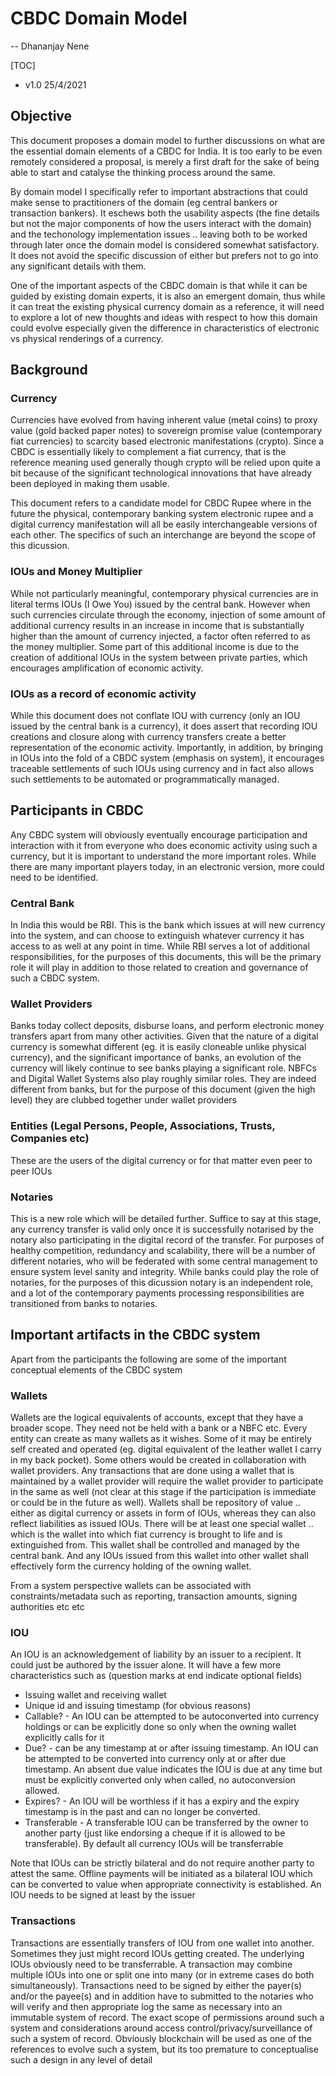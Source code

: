 # CBDC Domain Model



-- Dhananjay Nene 

[TOC]



- v1.0 25/4/2021



## Objective

This document proposes a domain model to further discussions on what are the essential domain elements of a CBDC for India. It is too early to be even remotely considered a proposal, is merely a first draft for the sake of being able to start and catalyse the thinking process around the same. 

By domain model I specifically refer to important abstractions that could make sense to practitioners of the domain (eg central bankers or transaction bankers). It eschews both the usability aspects (the fine details but not the major components of how the users interact with the domain) and the techonology implementation issues .. leaving both to be worked through later once the domain model is considered somewhat satisfactory. It does not avoid the specific discussion of either but prefers not to go into any significant details with them. 

One of the important aspects of the CBDC domain is that while it can be guided by existing domain experts, it is also an emergent domain, thus while it can treat the existing physical currency domain as a reference, it will need to explore a lot of new thoughts and ideas with respect to how this domain could evolve especially given the difference in characteristics of electronic vs physical renderings of a currency. 



## Background

### Currency

Currencies have evolved from having inherent value (metal coins) to proxy value (gold backed paper notes) to sovereign promise value (contemporary fiat currencies) to scarcity based electronic manifestations (crypto). Since a CBDC is essentially likely to complement a fiat currency, that is the reference meaning used generally though crypto will be relied upon quite a bit because of the significant technological innovations that have already been deployed in making them usable. 

This document refers to a candidate model for CBDC Rupee where in the future the physical, contemporary banking system electronic rupee and a digital currency manifestation will all be easily interchangeable versions of each other. The specifics of such an interchange are beyond the scope of this dicussion. 



### IOUs and Money Multiplier

While not particularly meaningful, contemporary physical currencies are in literal terms IOUs (I Owe You) issued by the central bank. However when such currencies circulate through the economy, injection of some amount of additional currency results in an increase in income that is substantially higher than the amount of currency injected, a factor often referred to as the money multiplier. Some part of this additional income is due to the creation of additional IOUs in the system between private parties, which encourages amplification of economic activity.



### IOUs as a record of economic activity

While this document does not conflate IOU with currency (only an IOU issued by the central bank is a currency), it does assert that recording IOU creations and closure along with currency transfers create a better representation of the economic activity. Importantly, in addition, by bringing in IOUs into the fold of a CBDC system (emphasis on system), it encourages traceable settlements of such IOUs using currency and in fact also allows such settlements to be automated or programmatically managed.



## Participants in CBDC

Any CBDC system will obviously eventually encourage participation and interaction with it from everyone who does economic activity using such a currency, but it is important to understand the more important roles. While there are many important players today, in an electronic version, more could need to be identified.

### Central Bank

In India this would be RBI. This is the bank which issues at will new currency into the system, and can choose to extinguish whatever currency it has access to as well at any point in time. While RBI serves a lot of additional responsibilities, for the purposes of this documents, this will be the primary role it will play in addition to those related to creation and governance of such a CBDC system. 

### Wallet Providers

Banks today collect deposits, disburse loans, and perform electronic money transfers apart from many other activities. Given that the nature of a digital currency is somewhat different (eg. it is easily cloneable unlike physical currency), and the significant importance of banks, an evolution of the currency will likely continue to see banks playing a significant role. NBFCs and Digital Wallet Systems also play roughly similar roles. They are indeed different from banks, but for the purpose of this document (given the high level) they are clubbed together under wallet providers 

### Entities (Legal Persons, People, Associations, Trusts, Companies etc)

These are the users of the digital currency or for that matter even peer to peer IOUs

### Notaries

This is a new role which will be detailed further. Suffice to say at this stage, any currency transfer is valid only once it is successfully notarised by the notary also participating in the digital record of the transfer. For purposes of healthy competition, redundancy and scalability, there will be a number of different notaries, who will be federated with some central management to ensure system level sanity and integrity. While banks could play the role of notaries, for the purposes of this dicussion notary is an independent role, and a lot of the contemporary payments processing responsibilities are transitioned from banks to notaries.

## Important artifacts in the CBDC system

Apart from the participants the following are some of the important conceptual elements of the CBDC system

### Wallets

Wallets are the logical equivalents of accounts, except that they have a broader scope. They need not be held with a bank or a NBFC etc. Every entity can create as many wallets as it wishes. Some of it may be entirely self created and operated (eg. digital equivalent of the leather wallet I carry in my back pocket). Some others would be created in collaboration with wallet providers. Any transactions that are done using a wallet that is maintained by a wallet provider will require the wallet provider to participate in the same as well (not clear at this stage if the participation is immediate or could be in the future as well). Wallets shall be repository of value .. either as digital currency or assets in form of IOUs, whereas they can also reflect liabilities as issued IOUs. There will be at least one special wallet .. which is the wallet into which fiat currency is brought to life and is extinguished from. This wallet shall be controlled and managed by the central bank. And any IOUs issued from this wallet into other wallet shall effectively form the currency holding of the owning wallet. 

From a system perspective wallets can be associated with constraints/metadata such as reporting, transaction amounts, signing authorities etc etc

### IOU

An IOU is an acknowledgement of liability by an issuer to a recipient. It could just be authored by the issuer alone. It will have a few more characteristics such as (question marks at end indicate optional fields)

- Issuing wallet and receiving wallet
- Unique id and issuing timestamp (for obvious reasons)
- Callable? - An IOU can be attempted to be autoconverted into currency holdings or can be explicitly done so only when the owning wallet explicitly calls for it
- Due? - can be any timestamp at or after issuing timestamp. An IOU can be attempted to be converted into currency only at or after due timestamp. An absent due value indicates the IOU is due at any time but must be explicitly converted only when called, no autoconversion allowed.
- Expires? - An IOU will be worthless if it has a expiry and the expiry timestamp is in the past and can no longer be converted. 
- Transferable - A transferable IOU can be transferred by the owner to another party (just like endorsing a cheque if it is allowed to be transferable). By default all currency IOUs will be transferrable

Note that IOUs can be strictly bilateral and do not require another party to attest the same. Offline payments will be initiated as a bilateral IOU which can be converted to value when appropriate connectivity is established. An IOU needs to be signed at least by the issuer

### Transactions

Transactions are essentially transfers of IOU from one wallet into another. Sometimes they just might record IOUs getting created. The underlying IOUs obviously need to be transferrable. A transaction may combine multiple IOUs into one or split one into many (or in extreme cases do both simultaneously). Transactions need to be signed by either the payer(s) and/or the payee(s) and in addition have to submitted to the notaries who will verify and then appropriate log the same as necessary into an immutable system of record. The exact scope of permissions around such a system and considerations around access control/privacy/surveillance of such a system of record. Obviously blockchain will be used as one of the references to evolve such a system, but its too premature to conceptualise such a design in any level of detail


